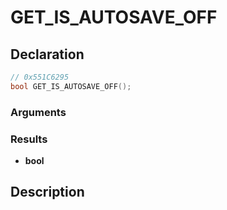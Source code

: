 # GET_IS_AUTOSAVE_OFF

## Declaration
```cpp
// 0x551C6295
bool GET_IS_AUTOSAVE_OFF();
```

### Arguments

### Results
- **bool**

## Description

